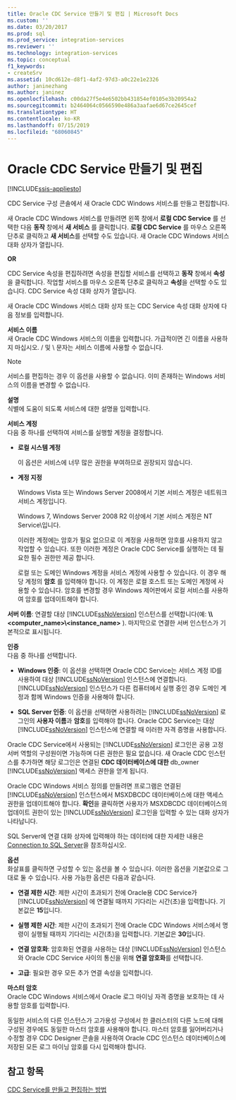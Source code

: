 ```yaml
---
title: Oracle CDC Service 만들기 및 편집 | Microsoft Docs
ms.custom: ''
ms.date: 03/20/2017
ms.prod: sql
ms.prod_service: integration-services
ms.reviewer: ''
ms.technology: integration-services
ms.topic: conceptual
f1_keywords:
- createSrv
ms.assetid: 10cd612e-d8f1-4af2-97d3-a0c22e1e2326
author: janinezhang
ms.author: janinez
ms.openlocfilehash: c00da27f5e4e6502bb431854ef0105e3b20954a2
ms.sourcegitcommit: b2464064c0566590e486a3aafae6d67ce2645cef
ms.translationtype: HT
ms.contentlocale: ko-KR
ms.lasthandoff: 07/15/2019
ms.locfileid: "68060845"
---
```

# <a name="create-and-edit-an-oracle-cdc-service"></a>Oracle CDC Service 만들기 및 편집

[!INCLUDE[ssis-appliesto](../../includes/ssis-appliesto-ssvrpluslinux-asdb-asdw-xxx.md)]


  CDC Service 구성 콘솔에서 새 Oracle CDC Windows 서비스를 만들고 편집합니다.  
  
 새 Oracle CDC Windows 서비스를 만들려면 왼쪽 창에서 **로컬 CDC Service** 를 선택한 다음 **동작** 창에서 **새 서비스** 를 클릭합니다. **로컬 CDC Service** 를 마우스 오른쪽 단추로 클릭하고 **새 서비스**를 선택할 수도 있습니다. 새 Oracle CDC Windows 서비스 대화 상자가 열립니다.  
  
 **OR**  
  
 CDC Service 속성을 편집하려면 속성을 편집할 서비스를 선택하고 **동작** 창에서 **속성** 을 클릭합니다. 작업할 서비스를 마우스 오른쪽 단추로 클릭하고 **속성**을 선택할 수도 있습니다. CDC Service 속성 대화 상자가 열립니다.  
  
 새 Oracle CDC Windows 서비스 대화 상자 또는 CDC Service 속성 대화 상자에 다음 정보를 입력합니다.  
  
**서비스 이름**  
 새 Oracle CDC Windows 서비스의 이름을 입력합니다. 가급적이면 긴 이름을 사용하지 마십시오. / 및 \ 문자는 서비스 이름에 사용할 수 없습니다.  
  
> [!NOTE]  
> 서비스를 편집하는 경우 이 옵션을 사용할 수 없습니다. 이미 존재하는 Windows 서비스의 이름을 변경할 수 없습니다.  
  
 **설명**  
 식별에 도움이 되도록 서비스에 대한 설명을 입력합니다.  
  
 **서비스 계정**  
 다음 중 하나를 선택하여 서비스를 실행할 계정을 결정합니다.  
  
-   **로컬 시스템 계정**  
  
     이 옵션은 서비스에 너무 많은 권한을 부여하므로 권장되지 않습니다.  
  
-   **계정 지정**  
  
     Windows Vista 또는 Windows Server 2008에서 기본 서비스 계정은 네트워크 서비스 계정입니다.  
  
     Windows 7, Windows Server 2008 R2 이상에서 기본 서비스 계정은 NT Service\\<service-name>입니다.  
  
     이러한 계정에는 암호가 필요 없으므로 이 계정을 사용하면 암호를 사용하지 않고 작업할 수 있습니다. 또한 이러한 계정은 Oracle CDC Service를 실행하는 데 필요한 필수 권한만 제공 합니다.  
  
     로컬 또는 도메인 Windows 계정을 서비스 계정에 사용할 수 있습니다. 이 경우 해당 계정의 **암호** 를 입력해야 합니다. 이 계정은 로컬 호스트 또는 도메인 계정에 사용할 수 있습니다. 암호를 변경할 경우 Windows 제어판에서 로컬 서비스를 사용하여 암호를 업데이트해야 합니다.  
  
 **서버 이름**: 연결할 대상 [!INCLUDE[ssNoVersion](../../includes/ssnoversion-md.md)] 인스턴스를 선택합니다(예: **\\\\<computer_name>\\<instance_name>** ). 마지막으로 연결한 서버 인스턴스가 기본적으로 표시됩니다.  
  
 **인증**  
 다음 중 하나를 선택합니다.  
  
-   **Windows 인증**: 이 옵션을 선택하면 Oracle CDC Service는 서비스 계정 ID를 사용하여 대상 [!INCLUDE[ssNoVersion](../../includes/ssnoversion-md.md)] 인스턴스에 연결합니다. [!INCLUDE[ssNoVersion](../../includes/ssnoversion-md.md)] 인스턴스가 다른 컴퓨터에서 실행 중인 경우 도메인 계정과 함께 Windows 인증을 사용해야 합니다.  
  
-   **SQL Server 인증**: 이 옵션을 선택하면 사용하려는 [!INCLUDE[ssNoVersion](../../includes/ssnoversion-md.md)] 로그인의 **사용자 이름**과 **암호**를 입력해야 합니다. Oracle CDC Service는 대상 [!INCLUDE[ssNoVersion](../../includes/ssnoversion-md.md)] 인스턴스에 연결할 때 이러한 자격 증명을 사용합니다.  
  
 Oracle CDC Service에서 사용되는 [!INCLUDE[ssNoVersion](../../includes/ssnoversion-md.md)] 로그인은 공용 고정 서버 역할의 구성원이면 가능하며 다른 권한은 필요 없습니다. 새 Oracle CDC 인스턴스를 추가하면 해당 로그인은 연결된 **CDC 데이터베이스에 대한** db_owner [!INCLUDE[ssNoVersion](../../includes/ssnoversion-md.md)] 액세스 권한을 얻게 됩니다.  
  
 Oracle CDC Windows 서비스 정의를 만들려면 프로그램은 연결된 [!INCLUDE[ssNoVersion](../../includes/ssnoversion-md.md)] 인스턴스에서 MSXDBCDC 데이터베이스에 대한 액세스 권한을 업데이트해야 합니다. **확인**을 클릭하면 사용자가 MSXDBCDC 데이터베이스의 업데이트 권한이 있는 [!INCLUDE[ssNoVersion](../../includes/ssnoversion-md.md)] 로그인을 입력할 수 있는 대화 상자가 나타납니다.  
  
 SQL Server에 연결 대화 상자에 입력해야 하는 데이터에 대한 자세한 내용은 [Connection to SQL Server](../../integration-services/change-data-capture/connection-to-sql-server.md)을 참조하십시오.  
  
 **옵션**  
 화살표를 클릭하면 구성할 수 있는 옵션을 볼 수 있습니다. 이러한 옵션을 기본값으로 그대로 둘 수 있습니다. 사용 가능한 옵션은 다음과 같습니다.  
  
-   **연결 제한 시간**: 제한 시간이 초과되기 전에 Oracle용 CDC Service가 [!INCLUDE[ssNoVersion](../../includes/ssnoversion-md.md)] 에 연결될 때까지 기다리는 시간(초)을 입력합니다. 기본값은 **15**입니다.  
  
-   **실행 제한 시간**: 제한 시간이 초과되기 전에 Oracle CDC Windows 서비스에서 명령이 실행될 때까지 기다리는 시간(초)을 입력합니다. 기본값은 **30**입니다.  
  
-   **연결 암호화**: 암호화된 연결을 사용하는 대상 [!INCLUDE[ssNoVersion](../../includes/ssnoversion-md.md)] 인스턴스와 Oracle CDC Service 사이의 통신을 위해 **연결 암호화**를 선택합니다.  
  
-   **고급**: 필요한 경우 모든 추가 연결 속성을 입력합니다.  
  
 **마스터 암호**  
 Oracle CDC Windows 서비스에서 Oracle 로그 마이닝 자격 증명을 보호하는 데 사용할 암호를 입력합니다.  
  
 동일한 서비스의 다른 인스턴스가 고가용성 구성에서 한 클러스터의 다른 노드에 대해 구성된 경우에도 동일한 마스터 암호를 사용해야 합니다. 마스터 암호를 잃어버리거나 수정할 경우 CDC Designer 콘솔을 사용하여 Oracle CDC 인스턴스 데이터베이스에 저장된 모든 로그 마이닝 암호를 다시 입력해야 합니다.  
  
## <a name="see-also"></a>참고 항목  
 [CDC Service를 만들고 편집하는 방법](../../integration-services/change-data-capture/how-to-create-and-edit-a-cdc-service.md)  
  
  
